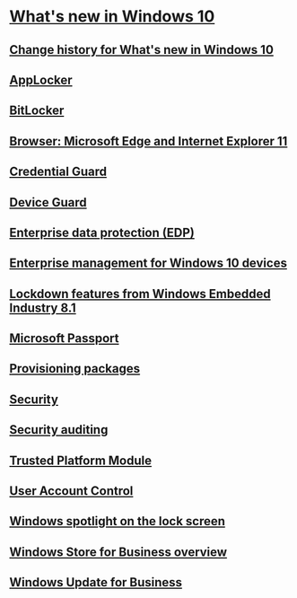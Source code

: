 # [What's new in Windows 10](what-s-new-in-windows-10.md)
## [Change history for What's new in Windows 10](change-history-for-what-s-new-in-windows-10.md)
## [AppLocker](applocker.md)
## [BitLocker](bitlocker.md)
## [Browser: Microsoft Edge and Internet Explorer 11](microsoft-edge-and-internet-explorer-11.md)
## [Credential Guard](credential-guard.md)
## [Device Guard](device-guard-overview.md)
## [Enterprise data protection (EDP)](enterprise-data-protection-overview.md)
## [Enterprise management for Windows 10 devices](device-management.md)
## [Lockdown features from Windows Embedded Industry 8.1](lockdown-features-from-windows-embedded-industry-8-1.md)
## [Microsoft Passport](microsoft-passport.md)
## [Provisioning packages](provisioning-and-upgrade.md)
## [Security](security.md)
## [Security auditing](security-auditing.md)
## [Trusted Platform Module](trusted-platform-module.md)
## [User Account Control](user-account-control.md)
## [Windows spotlight on the lock screen](windows-spotlight.md)
## [Windows Store for Business overview](business-store-for-windows-10.md)
## [Windows Update for Business](windows-update-for-busines.md)

